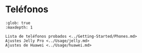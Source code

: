 # Teléfonos

```{toctree}
:glob: true
:maxdepth: 1

Lista de teléfonos probados <../Getting-Started/Phones.md>
Ajustes Jelly Pro <../Usage/jelly.md>
Ajustes de Huawei <../Usage/huawei.md>
```

